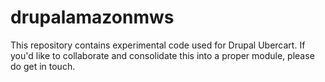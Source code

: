 # drupalamazonmws
This repository contains experimental code used for Drupal Ubercart. If you'd like to collaborate and consolidate this into a proper module, please do get in touch.
